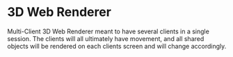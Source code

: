 # 3D Web Renderer
<a>Multi-Client 3D Web Renderer meant to have several clients in a single session. The clients will all ultimately have movement, and all shared objects will be rendered on each clients screen and will change accordingly.</a>
